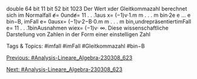 double 64 bit 11 bit 52 bit 1023
Der Wert xder Gleitkommazahl berechnet sich im Normalfall e̸= 0unde̸= 11 . . .1aus
x= (−1)v·1.m m . . . m bin·2e e ... e bin−B,
imFall e= 0ausx= (−1)v·2−B·0.m m . . . m bin,undrepräsentiertimFall e= 11 . . .1binAusnahmen
wiex= (−1)v· ∞. Diese wissenschaftliche Darstellung von Zahlen in der Form einer einstelligen Zahl

   Tags & Topics:
   #imfall
   #imFall
   #Gleitkommazahl
   #bin−B

[Previous: #Analysis-Lineare_Algebra-230308_623](Analysis-Lineare_Algebra-230308_623.md)

[Next: #Analysis-Lineare_Algebra-230308_623](Analysis-Lineare_Algebra-230308_623.md)